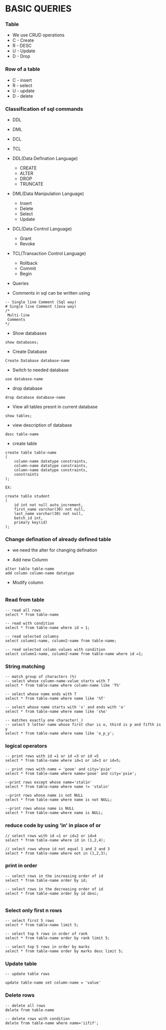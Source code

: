 # BASIC QUERIES

### Table

* We use CRUD operations 
* C - Create
* R - DESC
* U - Update
* D - Drop


### Row of a table

* C - insert
* R - select
* U - update
* D - delete

### Classification of sql commands

* DDL
* DML
* DCL
* TCL

* DDL(Data Defination Language)
    -   CREATE
    -   ALTER
    -   DROP
    -   TRUNCATE

* DML(Data Manipulation Language)
    -   Insert
    -   Delete
    -   Select
    -   Update

* DCL(Data Control Language)
    -   Grant
    -   Revoke

* TCL(Transaction Control Language)
    -   Rollback
    -   Commit
    -   Begin

* Queries
- Comments in sql can be written using
```
-- Single line Comment (Sql way)
# Single line Comment (Java way)
/*
 Multi-line 
 Comments
*/
```
* Show databases
```
show databases;
```

* Create Database
```
Create Database database-name
```

* Switch to needed database
```
use database-name
```

* drop database
```
drop database database-name
```

* View all tables presnt in current database
```
show tables;
```

* view description of database
```
desc table-name
```

* create table
```
create table table-name
(
    column-name datatype constraints,
    column-name datatype constraints,
    column-name datatype constraints,
    constraints
);

EX:

create table student
(
    id int not null auto_increment,
    first_name varchar(30) not null,
    last_name varchar(30) not null,
    batch_id int,
    primary key(id)
);
```

### Change defination of already defined table
- we need the alter for changing defination

* Add new Column
```
alter table table-name
add column column-name datatype
```

* Modify column 
```

```

### Read from table
```
-- read all rows
select * from table-name

-- read with condition
select * from table-name where id = 1;

-- read selected columns
select column1-name, column2-name from table-name;

-- read selected column values with condition
select column1-name, column2-name from table-name where id =1;
```

### String matching 
```
-- match group of characters (%)
-- select whose column-name-value starts with T
select * from table-name where column-name like 'T%'

-- select whose name ends with T
select * from table-name where name like '%T'

-- select whose name starts with 's' and ends with 'o'
select * from table-name where name like 's%o'

-- matches exactly one character(_)
-- select 5 letter name whose first char is o, third is p and fifth is y
select * from table-name where name like 'o_p_y';

```

### logical operators

```
-- print rows with id =1 or id =3 or id =5
select * from table-name where id=1 or id=3 or id=5;

-- print rows with name = 'pooe' and city='psie'
select * from table-name where name='pooe' and city='psie';

--print rows except whose name='stalin'
select * from table-name where name != 'stalin'

--print rows whose name is not NULL
select * from table-name where name is not NULL;

--print rows whose name is NULL
select * from table-name where name is NULL;

```

### reduce code by using 'in' in place of or

```
// select rows with id =1 or id=2 or id=4
select * from table-name where id in (1,2,4);

// select rows whose id not equal 1 and 2 and 3
select * from table-name where not in (1,2,3);
```

### print in order 
```
-- select rows in the increasing order of id
select * from table-name order by id;

-- select rows in the decreasing order of id
select * from table-name order by id desc;


```

### Select only first n rows
```
-- select first 5 rows
select * from table-name limit 5;

-- select top 5 rows in order of rank
select * from table-name order by rank limit 5;

-- select top 5 rows in order by marks
select * from table-name order by marks desc limit 5;

```

### Update table

```
-- update table rows

update table-name set column-name = 'value' 

```


### Delete rows

```
-- delete all rows
delete from table-name

-- delete rows with condition 
delete from table-name where name='iifif';
```


